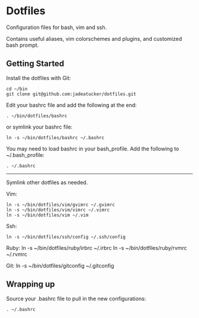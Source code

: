 Dotfiles
====
Configuration files for bash, vim and ssh.

Contains useful aliases, vim colorschemes and plugins, and customized
bash prompt.

Getting Started
---

Install the dotfiles with Git:

    cd ~/bin
    git clone git@github.com:jadeatucker/dotfiles.git

Edit your bashrc file and add the following at the end:

    . ~/bin/dotfiles/bashrc

or symlink your bashrc file:

    ln -s ~/bin/dotfiles/bashrc ~/.bashrc 

You may need to load bashrc in your bash_profile.  Add the following to ~/.bash_profile:

    . ~/.bashrc

---
Symlink other dotfiles as needed.

Vim:

    ln -s ~/bin/dotfiles/vim/gvimrc ~/.gvimrc
    ln -s ~/bin/dotfiles/vim/vimrc ~/.vimrc
    ln -s ~/bin/dotfiles/vim ~/.vim

Ssh:

    ln -s ~/bin/dotfiles/ssh/config ~/.ssh/config

Ruby:
    ln -s ~/bin/dotfiles/ruby/irbrc ~/.irbrc
    ln -s ~/bin/dotfiles/ruby/rvmrc ~/.rvmrc

Git:
    ln -s ~/bin/dotfiles/gitconfig ~/.gitconfig

Wrapping up
---

Source your .bashrc file to pull in the new configurations:

    . ~/.bashrc


